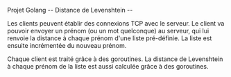 Projet Golang
-- Distance de Levenshtein --

Les clients peuvent établir des connexions TCP avec le serveur. Le client va pouvoir envoyer un prénom (ou un mot quelconque) au serveur, qui lui renvoie la distance à chaque prénom d'une liste pré-définie. La liste est ensuite incrémentée du nouveau prénom.

Chaque client est traité grâce à des goroutines. La distance de Levenshtein à chaque prénom de la liste est aussi calculée grâce à des goroutines.
